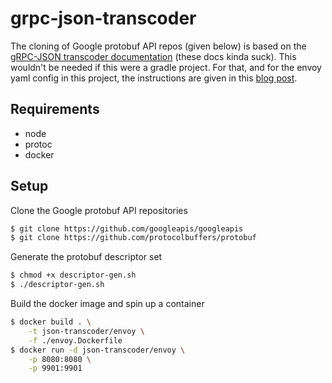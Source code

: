 # grpc-json-transcoder

The cloning of Google protobuf API repos (given below) is based on the [gRPC-JSON transcoder documentation](https://www.envoyproxy.io/docs/envoy/v1.9.0/configuration/http_filters/grpc_json_transcoder_filter) (these docs kinda suck). This wouldn't be needed if this were a gradle project. For that, and for the envoy yaml config in this project, the instructions are given in this [blog post](https://blog.jdriven.com/2018/11/transcoding-grpc-to-http-json-using-envoy/).

## Requirements

- node
- protoc
- docker

## Setup

Clone the Google protobuf API repositories

```sh
$ git clone https://github.com/googleapis/googleapis
$ git clone https://github.com/protocolbuffers/protobuf
```

Generate the protobuf descriptor set

```sh
$ chmod +x descriptor-gen.sh
$ ./descriptor-gen.sh
```

Build the docker image and spin up a container

```sh
$ docker build . \
    -t json-transcoder/envoy \
    -f ./envoy.Dockerfile
$ docker run -d json-transcoder/envoy \
    -p 8080:8080 \
    -p 9901:9901
```

